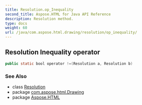 ```yaml
---
title: Resolution.op_Inequality
second_title: Aspose.HTML for Java API Reference
description: Resolution method. 
type: docs
weight: 60
url: /java/com.aspose.html.drawing/resolution/op_inequality/
---
```

## Resolution Inequality operator

```java
public static bool operator !=(Resolution a, Resolution b)
```

### See Also

* class [Resolution](../)
* package [com.aspose.html.Drawing](../../resolution/)
* package [Aspose.HTML](../../../)
